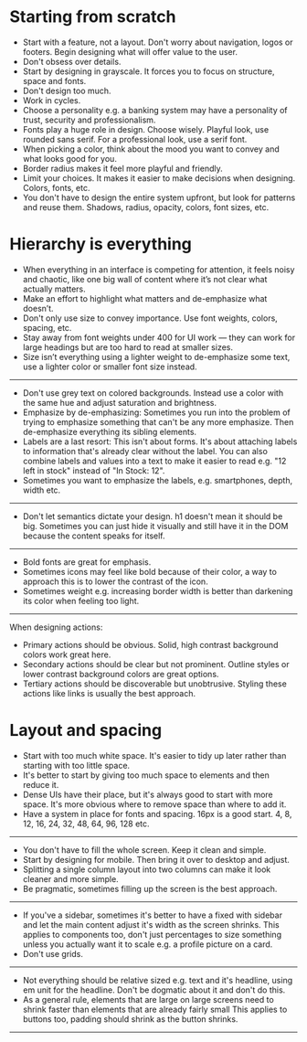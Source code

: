 # Starting from scratch

- Start with a feature, not a layout. Don't worry about navigation, logos or footers. Begin designing what will offer value to the user.
- Don't obsess over details.
- Start by designing in grayscale. It forces you to focus on structure, space and fonts.
- Don't design too much.
- Work in cycles.
- Choose a personality e.g. a banking system may have a personality of trust, security and professionalism.
- Fonts play a huge role in design. Choose wisely. Playful look, use rounded sans serif. For a professional look, use a serif font.
- When picking a color, think about the mood you want to convey and what looks good for you.
- Border radius makes it feel more playful and friendly.
- Limit your choices. It makes it easier to make decisions when designing. Colors, fonts, etc.
- You don't have to design the entire system upfront, but look for patterns and reuse them. Shadows, radius, opacity, colors, font sizes, etc.

# Hierarchy is everything

- When everything in an interface is competing for attention, it feels noisy and
  chaotic, like one big wall of content where it’s not clear what actually
  matters.
- Make an effort to highlight what matters and de-emphasize what doesn’t.
- Don't only use size to convey importance. Use font weights, colors, spacing, etc.
- Stay away from font weights under 400 for UI work — they can work for
  large headings but are too hard to read at smaller sizes.
- Size isn’t everything using a lighter weight to de-emphasize some text, use a lighter color or smaller font size instead.

---

- Don't use grey text on colored backgrounds. Instead use a color with the same hue and adjust saturation and brightness.
- Emphasize by de-emphasizing: Sometimes you run into the problem of trying to emphasize something that can't be any more emphasize. Then de-emphasize everything its sibling elements.
- Labels are a last resort: This isn't about forms. It's about attaching labels to information that's already clear without the label. You can also combine labels and values into a text to make it easier to read e.g. "12 left in stock" instead of "In Stock: 12".
- Sometimes you want to emphasize the labels, e.g. smartphones, depth, width etc.

---

- Don't let semantics dictate your design. h1 doesn't mean it should be big. Sometimes you can just hide it visually and still have it in the DOM because the content speaks for itself.

---

- Bold fonts are great for emphasis.
- Sometimes icons may feel like bold because of their color, a way to approach this is to lower the contrast of the icon.
- Sometimes weight e.g. increasing border width is better than darkening its color when feeling too light.

---

When designing actions:

- Primary actions should be obvious. Solid, high contrast background
  colors work great here.
- Secondary actions should be clear but not prominent. Outline styles or
  lower contrast background colors are great options.
- Tertiary actions should be discoverable but unobtrusive. Styling these
  actions like links is usually the best approach.

# Layout and spacing

- Start with too much white space. It's easier to tidy up later rather than starting with too little space.
- It's better to start by giving too much space to elements and then reduce it.
- Dense UIs have their place, but it's always good to start with more space. It's more obvious where to remove space than where to add it.
- Have a system in place for fonts and spacing. 16px is a good start. 4, 8, 12, 16, 24, 32, 48, 64, 96, 128 etc.

---

- You don't have to fill the whole screen. Keep it clean and simple.
- Start by designing for mobile. Then bring it over to desktop and adjust.
- Splitting a single column layout into two columns can make it look cleaner and more simple.
- Be pragmatic, sometimes filling up the screen is the best approach.

---

- If you've a sidebar, sometimes it's better to have a fixed with sidebar and let the main content adjust it's width as the screen shrinks. This applies to components too, don't just percentages to size something unless you actually want it to scale e.g. a profile picture on a card.
- Don't use grids.

---

- Not everything should be relative sized e.g. text and it's headline, using em unit for the headline. Don't be dogmatic about it and don't do this.
- As a general rule, elements that are large on large screens need to shrink
  faster than elements that are already fairly small
  This applies to buttons too, padding should shrink as the button shrinks.

---
